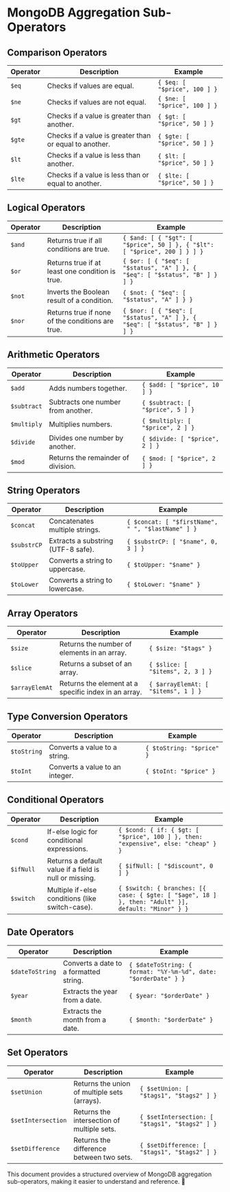 # MongoDB Aggregation Sub-Operators

## Comparison Operators

| Operator | Description                                            | Example                      |
| -------- | ------------------------------------------------------ | ---------------------------- |
| `$eq`    | Checks if values are equal.                            | `{ $eq: [ "$price", 100 ] }` |
| `$ne`    | Checks if values are not equal.                        | `{ $ne: [ "$price", 100 ] }` |
| `$gt`    | Checks if a value is greater than another.             | `{ $gt: [ "$price", 50 ] }`  |
| `$gte`   | Checks if a value is greater than or equal to another. | `{ $gte: [ "$price", 50 ] }` |
| `$lt`    | Checks if a value is less than another.                | `{ $lt: [ "$price", 50 ] }`  |
| `$lte`   | Checks if a value is less than or equal to another.    | `{ $lte: [ "$price", 50 ] }` |

## Logical Operators

| Operator | Description                                      | Example                                                                      |
| -------- | ------------------------------------------------ | ---------------------------------------------------------------------------- |
| `$and`   | Returns true if all conditions are true.         | `{ $and: [ { "$gt": [ "$price", 50 ] }, { "$lt": [ "$price", 200 ] } ] }`    |
| `$or`    | Returns true if at least one condition is true.  | `{ $or: [ { "$eq": [ "$status", "A" ] }, { "$eq": [ "$status", "B" ] } ] }`  |
| `$not`   | Inverts the Boolean result of a condition.       | `{ $not: { "$eq": [ "$status", "A" ] } }`                                    |
| `$nor`   | Returns true if none of the conditions are true. | `{ $nor: [ { "$eq": [ "$status", "A" ] }, { "$eq": [ "$status", "B" ] } ] }` |

## Arithmetic Operators

| Operator    | Description                        | Example                          |
| ----------- | ---------------------------------- | -------------------------------- |
| `$add`      | Adds numbers together.             | `{ $add: [ "$price", 10 ] }`     |
| `$subtract` | Subtracts one number from another. | `{ $subtract: [ "$price", 5 ] }` |
| `$multiply` | Multiplies numbers.                | `{ $multiply: [ "$price", 2 ] }` |
| `$divide`   | Divides one number by another.     | `{ $divide: [ "$price", 2 ] }`   |
| `$mod`      | Returns the remainder of division. | `{ $mod: [ "$price", 2 ] }`      |

## String Operators

| Operator    | Description                        | Example                                           |
| ----------- | ---------------------------------- | ------------------------------------------------- |
| `$concat`   | Concatenates multiple strings.     | `{ $concat: [ "$firstName", " ", "$lastName" ] }` |
| `$substrCP` | Extracts a substring (UTF-8 safe). | `{ $substrCP: [ "$name", 0, 3 ] }`                |
| `$toUpper`  | Converts a string to uppercase.    | `{ $toUpper: "$name" }`                           |
| `$toLower`  | Converts a string to lowercase.    | `{ $toLower: "$name" }`                           |

## Array Operators

| Operator       | Description                                          | Example                             |
| -------------- | ---------------------------------------------------- | ----------------------------------- |
| `$size`        | Returns the number of elements in an array.          | `{ $size: "$tags" }`                |
| `$slice`       | Returns a subset of an array.                        | `{ $slice: [ "$items", 2, 3 ] }`    |
| `$arrayElemAt` | Returns the element at a specific index in an array. | `{ $arrayElemAt: [ "$items", 1 ] }` |

## Type Conversion Operators

| Operator    | Description                     | Example                   |
| ----------- | ------------------------------- | ------------------------- |
| `$toString` | Converts a value to a string.   | `{ $toString: "$price" }` |
| `$toInt`    | Converts a value to an integer. | `{ $toInt: "$price" }`    |

## Conditional Operators

| Operator  | Description                                            | Example                                                                                            |
| --------- | ------------------------------------------------------ | -------------------------------------------------------------------------------------------------- |
| `$cond`   | If-else logic for conditional expressions.             | `{ $cond: { if: { $gt: [ "$price", 100 ] }, then: "expensive", else: "cheap" } }`                  |
| `$ifNull` | Returns a default value if a field is null or missing. | `{ $ifNull: [ "$discount", 0 ] }`                                                                  |
| `$switch` | Multiple if-else conditions (like switch-case).        | `{ $switch: { branches: [{ case: { $gte: [ "$age", 18 ] }, then: "Adult" }], default: "Minor" } }` |

## Date Operators

| Operator        | Description                            | Example                                                         |
| --------------- | -------------------------------------- | --------------------------------------------------------------- |
| `$dateToString` | Converts a date to a formatted string. | `{ $dateToString: { format: "%Y-%m-%d", date: "$orderDate" } }` |
| `$year`         | Extracts the year from a date.         | `{ $year: "$orderDate" }`                                       |
| `$month`        | Extracts the month from a date.        | `{ $month: "$orderDate" }`                                      |

## Set Operators

| Operator           | Description                                  | Example                                        |
| ------------------ | -------------------------------------------- | ---------------------------------------------- |
| `$setUnion`        | Returns the union of multiple sets (arrays). | `{ $setUnion: [ "$tags1", "$tags2" ] }`        |
| `$setIntersection` | Returns the intersection of multiple sets.   | `{ $setIntersection: [ "$tags1", "$tags2" ] }` |
| `$setDifference`   | Returns the difference between two sets.     | `{ $setDifference: [ "$tags1", "$tags2" ] }`   |

This document provides a structured overview of MongoDB aggregation
sub-operators, making it easier to understand and reference. 🚀
